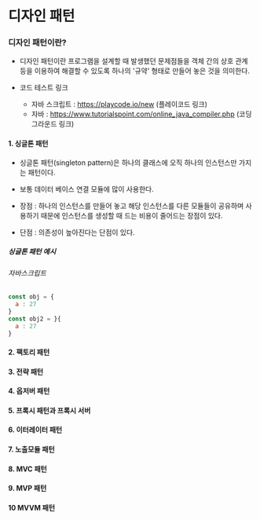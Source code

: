 # 디자인 패턴

### 디자인 패턴이란?
- 디자인 패턴이란 프로그램을 설계할 때 발생했던 문제점들을 객체 간의 상호 관계 등을 이용하여 해결할 수 있도록 하나의 '규약' 형태로 만들어 놓은 것을 의미한다. 

- 코드 테스트 링크
  - 자바 스크립트 : https://playcode.io/new (플레이코드 링크)
  - 자바 : https://www.tutorialspoint.com/online_java_compiler.php (코딩그라운드 링크)

#### 1. 싱글톤 패턴
- 싱글톤 패턴(singleton pattern)은 하나의 클래스에 오직 하나의 인스턴스만 가지는 패턴이다. 
- 보통 데이터 베이스 연결 모듈에 많이 사용한다. 

- 장점 : 하나의 인스턴스를 만들어 놓고 해당 인스턴스를 다른 모듈들이 공유하며 사용하기 때문에 인스턴스를 생성할 때 드는 비용이 줄어드는 장점이 있다.
- 단점 : 의존성이 높아진다는 단점이 있다.

##### 싱글톤 패턴 예시
###### 자바스크립트
``` javascript
const obj = {
  a : 27
}
const obj2 = }{
  a : 27
}
```

#### 2. 팩토리 패턴
#### 3. 전략 패턴
#### 4. 옵저버 패턴
#### 5. 프록시 패턴과 프록시 서버
#### 6. 이터레이터 패턴
#### 7. 노출모듈 패턴
#### 8. MVC 패턴 
#### 9. MVP 패턴
#### 10 MVVM 패턴
